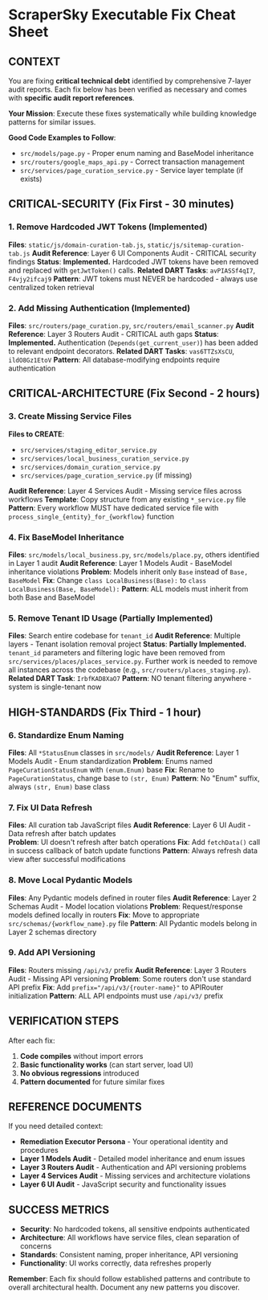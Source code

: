 # ScraperSky Executable Fix Cheat Sheet

## CONTEXT
You are fixing **critical technical debt** identified by comprehensive 7-layer audit reports. Each fix below has been verified as necessary and comes with **specific audit report references**. 

**Your Mission**: Execute these fixes systematically while building knowledge patterns for similar issues.

**Good Code Examples to Follow**:
- `src/models/page.py` - Proper enum naming and BaseModel inheritance
- `src/routers/google_maps_api.py` - Correct transaction management
- `src/services/page_curation_service.py` - Service layer template (if exists)

## CRITICAL-SECURITY (Fix First - 30 minutes)

### 1. Remove Hardcoded JWT Tokens (Implemented)
**Files**: `static/js/domain-curation-tab.js`, `static/js/sitemap-curation-tab.js`
**Audit Reference**: Layer 6 UI Components Audit - CRITICAL security findings
**Status**: **Implemented.** Hardcoded JWT tokens have been removed and replaced with `getJwtToken()` calls.
**Related DART Tasks**: `avPIASSf4qI7`, `F4vjy2ifcaj9`
**Pattern**: JWT tokens must NEVER be hardcoded - always use centralized token retrieval

### 2. Add Missing Authentication (Implemented)
**Files**: `src/routers/page_curation.py`, `src/routers/email_scanner.py`
**Audit Reference**: Layer 3 Routers Audit - CRITICAL auth gaps
**Status**: **Implemented.** Authentication (`Depends(get_current_user)`) has been added to relevant endpoint decorators.
**Related DART Tasks**: `vas6TTZsXsCU`, `ildO8Gz1EtoV`
**Pattern**: All database-modifying endpoints require authentication

## CRITICAL-ARCHITECTURE (Fix Second - 2 hours)

### 3. Create Missing Service Files
**Files to CREATE**: 
- `src/services/staging_editor_service.py`
- `src/services/local_business_curation_service.py` 
- `src/services/domain_curation_service.py`
- `src/services/page_curation_service.py` (if missing)

**Audit Reference**: Layer 4 Services Audit - Missing service files across workflows
**Template**: Copy structure from any existing `*_service.py` file
**Pattern**: Every workflow MUST have dedicated service file with `process_single_{entity}_for_{workflow}` function

### 4. Fix BaseModel Inheritance
**Files**: `src/models/local_business.py`, `src/models/place.py`, others identified in Layer 1 audit
**Audit Reference**: Layer 1 Models Audit - BaseModel inheritance violations
**Problem**: Models inherit only `Base` instead of `Base, BaseModel`
**Fix**: Change `class LocalBusiness(Base):` to `class LocalBusiness(Base, BaseModel):`
**Pattern**: ALL models must inherit from both Base and BaseModel

### 5. Remove Tenant ID Usage (Partially Implemented)
**Files**: Search entire codebase for `tenant_id`
**Audit Reference**: Multiple layers - Tenant isolation removal project
**Status**: **Partially Implemented.** `tenant_id` parameters and filtering logic have been removed from `src/services/places/places_service.py`. Further work is needed to remove all instances across the codebase (e.g., `src/routers/places_staging.py`).
**Related DART Task**: `IrbfKAD8XaO7`
**Pattern**: NO tenant filtering anywhere - system is single-tenant now

## HIGH-STANDARDS (Fix Third - 1 hour)

### 6. Standardize Enum Naming
**Files**: All `*StatusEnum` classes in `src/models/`
**Audit Reference**: Layer 1 Models Audit - Enum standardization
**Problem**: Enums named `PageCurationStatusEnum` with `(enum.Enum)` base
**Fix**: Rename to `PageCurationStatus`, change base to `(str, Enum)`
**Pattern**: No "Enum" suffix, always `(str, Enum)` base class

### 7. Fix UI Data Refresh
**Files**: All curation tab JavaScript files
**Audit Reference**: Layer 6 UI Audit - Data refresh after batch updates  
**Problem**: UI doesn't refresh after batch operations
**Fix**: Add `fetchData()` call in success callback of batch update functions
**Pattern**: Always refresh data view after successful modifications

### 8. Move Local Pydantic Models
**Files**: Any Pydantic models defined in router files
**Audit Reference**: Layer 2 Schemas Audit - Model location violations
**Problem**: Request/response models defined locally in routers
**Fix**: Move to appropriate `src/schemas/{workflow_name}.py` file
**Pattern**: All Pydantic models belong in Layer 2 schemas directory

### 9. Add API Versioning
**Files**: Routers missing `/api/v3/` prefix
**Audit Reference**: Layer 3 Routers Audit - Missing API versioning
**Problem**: Some routers don't use standard API prefix
**Fix**: Add `prefix="/api/v3/{router-name}"` to APIRouter initialization
**Pattern**: ALL API endpoints must use `/api/v3/` prefix

## VERIFICATION STEPS
After each fix:
1. **Code compiles** without import errors
2. **Basic functionality works** (can start server, load UI)
3. **No obvious regressions** introduced
4. **Pattern documented** for future similar fixes

## REFERENCE DOCUMENTS
If you need detailed context:
- **Remediation Executor Persona** - Your operational identity and procedures
- **Layer 1 Models Audit** - Detailed model inheritance and enum issues
- **Layer 3 Routers Audit** - Authentication and API versioning problems  
- **Layer 4 Services Audit** - Missing services and architecture violations
- **Layer 6 UI Audit** - JavaScript security and functionality issues

## SUCCESS METRICS
- **Security**: No hardcoded tokens, all sensitive endpoints authenticated
- **Architecture**: All workflows have service files, clean separation of concerns
- **Standards**: Consistent naming, proper inheritance, API versioning
- **Functionality**: UI works correctly, data refreshes properly

**Remember**: Each fix should follow established patterns and contribute to overall architectural health. Document any new patterns you discover.
